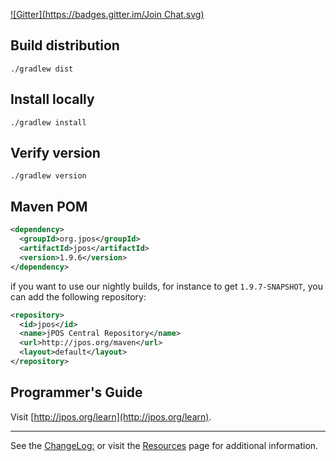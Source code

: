 [![Gitter](https://badges.gitter.im/Join Chat.svg)](https://gitter.im/jpos/jPOS?utm_source=badge&utm_medium=badge&utm_campaign=pr-badge&utm_content=badge)

## Build distribution
    ./gradlew dist

        
## Install locally

    ./gradlew install
    
## Verify version

    ./gradlew version
    
## Maven POM

```xml
<dependency>
  <groupId>org.jpos</groupId>
  <artifactId>jpos</artifactId>
  <version>1.9.6</version>
</dependency>
```

if you want to use our nightly builds, for instance to get `1.9.7-SNAPSHOT`, you can
add the following repository:

```xml
<repository>
  <id>jpos</id>
  <name>jPOS Central Repository</name>
  <url>http://jpos.org/maven</url>
  <layout>default</layout>
</repository>
```

## Programmer's Guide

Visit [http://jpos.org/learn](http://jpos.org/learn).

----
See the [ChangeLog:](http://jpos.org/wiki/ChangeLog) or visit the [Resources](http://jpos.org/resources) page for additional information.
